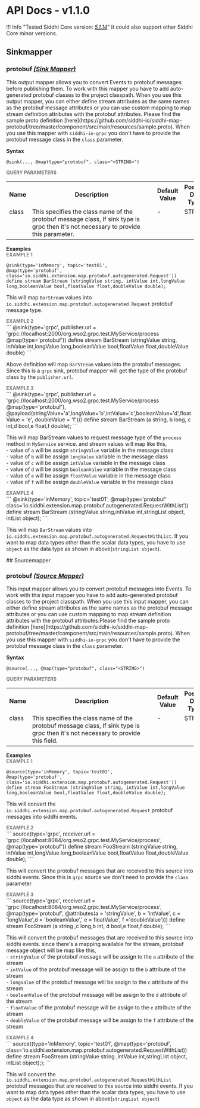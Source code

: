 # API Docs - v1.1.0

!!! Info "Tested Siddhi Core version: *<a target="_blank" href="http://siddhi.io/en/v5.1/docs/query-guide/">5.1.14</a>*"
    It could also support other Siddhi Core minor versions.

## Sinkmapper

### protobuf *<a target="_blank" href="http://siddhi.io/en/v5.1/docs/query-guide/#sink-mapper">(Sink Mapper)</a>*
<p></p>
<p style="word-wrap: break-word;margin: 0;">This output mapper allows you to convert Events to protobuf messages before publishing them. To work with this mapper you have to add auto-generated protobuf classes to the project classpath. When you use this output mapper, you can either define stream attributes as the same names as the protobuf message attributes or you can use custom mapping to map stream definition attributes with the protobuf attributes. Please find the sample proto definition [here](https://github.com/siddhi-io/siddhi-map-protobuf/tree/master/component/src/main/resources/sample.proto). When you use this mapper with <code>siddhi-io-grpc</code> you don't have to provide the protobuf message class in the <code>class</code> parameter. </p>
<p></p>
<span id="syntax" class="md-typeset" style="display: block; font-weight: bold;">Syntax</span>

```
@sink(..., @map(type="protobuf", class="<STRING>")
```

<span id="query-parameters" class="md-typeset" style="display: block; color: rgba(0, 0, 0, 0.54); font-size: 12.8px; font-weight: bold;">QUERY PARAMETERS</span>
<table>
    <tr>
        <th>Name</th>
        <th style="min-width: 20em">Description</th>
        <th>Default Value</th>
        <th>Possible Data Types</th>
        <th>Optional</th>
        <th>Dynamic</th>
    </tr>
    <tr>
        <td style="vertical-align: top">class</td>
        <td style="vertical-align: top; word-wrap: break-word"><p style="word-wrap: break-word;margin: 0;">This specifies the class name of the protobuf message class, If sink type is grpc then it's not necessary to provide this parameter.</p></td>
        <td style="vertical-align: top">-</td>
        <td style="vertical-align: top">STRING</td>
        <td style="vertical-align: top">Yes</td>
        <td style="vertical-align: top">No</td>
    </tr>
</table>

<span id="examples" class="md-typeset" style="display: block; font-weight: bold;">Examples</span>
<span id="example-1" class="md-typeset" style="display: block; color: rgba(0, 0, 0, 0.54); font-size: 12.8px; font-weight: bold;">EXAMPLE 1</span>
```
@sink(type='inMemory', topic='test01', 
@map(type='protobuf', class='io.siddhi.extension.map.protobuf.autogenerated.Request'))
define stream BarStream (stringValue string, intValue int,longValue long,booleanValue bool,floatValue float,doubleValue double);
```
<p></p>
<p style="word-wrap: break-word;margin: 0;">This will map <code>BarStream</code> values into <code>io.siddhi.extension.map.protobuf.autogenerated.Request</code> protobuf message type.</p>
<p></p>
<span id="example-2" class="md-typeset" style="display: block; color: rgba(0, 0, 0, 0.54); font-size: 12.8px; font-weight: bold;">EXAMPLE 2</span>
```
@sink(type='grpc',  publisher.url = 'grpc://localhost:2000/org.wso2.grpc.test.MyService/process 
@map(type='protobuf')) 
define stream BarStream (stringValue string, intValue int,longValue long,booleanValue bool,floatValue float,doubleValue double)
```
<p></p>
<p style="word-wrap: break-word;margin: 0;">Above definition will map <code>BarStream</code> values into the protobuf messages. Since this is a <code>grpc</code> sink, protobuf mapper will get the type of the protobuf class by the <code>publisher.url</code>.</p>
<p></p>
<span id="example-3" class="md-typeset" style="display: block; color: rgba(0, 0, 0, 0.54); font-size: 12.8px; font-weight: bold;">EXAMPLE 3</span>
```
@sink(type='grpc', publisher.url = 'grpc://localhost:2000/org.wso2.grpc.test.MyService/process
@map(type='protobuf'), 
@payload(stringValue='a',longValue='b',intValue='c',booleanValue='d',floatValue = 'e', doubleValue  = 'f'))) 
define stream BarStream (a string, b long, c int,d bool,e float,f double);
```
<p></p>
<p style="word-wrap: break-word;margin: 0;">This will map BarStream values to request message type of the <code>process</code> method in <code>MyService</code> service. and stream values will map like this, <br>- value of <code>a</code> will be assign <code>stringValue</code> variable in the message class <br>- value of <code>b</code> will be assign <code>longValue</code> variable in the message class <br>- value of <code>c</code> will be assign <code>intValue</code> variable in the message class <br>- value of <code>d</code> will be assign <code>booleanValue</code> variable in the message class <br>- value of <code>e</code> will be assign <code>floatValue</code> variable in the message class <br>- value of <code>f</code> will be assign <code>doubleValue</code> variable in the message class <br></p>
<p></p>
<span id="example-4" class="md-typeset" style="display: block; color: rgba(0, 0, 0, 0.54); font-size: 12.8px; font-weight: bold;">EXAMPLE 4</span>
```
@sink(type='inMemory', topic='test01', 
@map(type='protobuf' class='io.siddhi.extension.map.protobuf.autogenerated.RequestWithList')) 
 define stream BarStream (stringValue string,intValue int,stringList object, intList object);
```
<p></p>
<p style="word-wrap: break-word;margin: 0;">This will map <code>BarStream</code> values into <code>io.siddhi.extension.map.protobuf.autogenerated.RequestWithList</code>. If you want to map data types other than the scalar data types, you have to use <code>object</code> as the data type as shown in above(<code>stringList object</code>).</p>
<p></p>
## Sourcemapper

### protobuf *<a target="_blank" href="http://siddhi.io/en/v5.1/docs/query-guide/#source-mapper">(Source Mapper)</a>*
<p></p>
<p style="word-wrap: break-word;margin: 0;">This input mapper allows you to convert protobuf messages into Events. To work with this input mapper you have to add auto-generated protobuf classes to the project classpath. When you use this input mapper, you can either define stream attributes as the same names as the protobuf message attributes or you can use custom mapping to map stream definition attributes with the protobuf attributes.Please find the sample proto definition [here](https://github.com/siddhi-io/siddhi-map-protobuf/tree/master/component/src/main/resources/sample.proto). When you use this mapper with <code>siddhi-io-grpc</code> you don't have to provide the protobuf message class in the <code>class</code> parameter.  </p>
<p></p>
<span id="syntax" class="md-typeset" style="display: block; font-weight: bold;">Syntax</span>

```
@source(..., @map(type="protobuf", class="<STRING>")
```

<span id="query-parameters" class="md-typeset" style="display: block; color: rgba(0, 0, 0, 0.54); font-size: 12.8px; font-weight: bold;">QUERY PARAMETERS</span>
<table>
    <tr>
        <th>Name</th>
        <th style="min-width: 20em">Description</th>
        <th>Default Value</th>
        <th>Possible Data Types</th>
        <th>Optional</th>
        <th>Dynamic</th>
    </tr>
    <tr>
        <td style="vertical-align: top">class</td>
        <td style="vertical-align: top; word-wrap: break-word"><p style="word-wrap: break-word;margin: 0;">This specifies the class name of the protobuf message class, If sink type is grpc then it's not necessary to provide this field.</p></td>
        <td style="vertical-align: top">-</td>
        <td style="vertical-align: top">STRING</td>
        <td style="vertical-align: top">Yes</td>
        <td style="vertical-align: top">No</td>
    </tr>
</table>

<span id="examples" class="md-typeset" style="display: block; font-weight: bold;">Examples</span>
<span id="example-1" class="md-typeset" style="display: block; color: rgba(0, 0, 0, 0.54); font-size: 12.8px; font-weight: bold;">EXAMPLE 1</span>
```
@source(type='inMemory', topic='test01', 
@map(type='protobuf', class='io.siddhi.extension.map.protobuf.autogenerated.Request')) 
define stream FooStream (stringValue string, intValue int,longValue long,booleanValue bool,floatValue float,doubleValue double); 

```
<p></p>
<p style="word-wrap: break-word;margin: 0;">This will convert the <code>io.siddhi.extension.map.protobuf.autogenerated.Request</code> protobuf messages into siddhi events.</p>
<p></p>
<span id="example-2" class="md-typeset" style="display: block; color: rgba(0, 0, 0, 0.54); font-size: 12.8px; font-weight: bold;">EXAMPLE 2</span>
```
source(type='grpc', receiver.url = 'grpc://localhost:8084/org.wso2.grpc.test.MyService/process', 
@map(type='protobuf')) define stream FooStream (stringValue string, intValue int,longValue long,booleanValue bool,floatValue float,doubleValue double); 
```
<p></p>
<p style="word-wrap: break-word;margin: 0;">This will convert the protobuf messages that are received to this source into siddhi events. Since this is <code>grpc</code> source we don't need to provide the <code>class</code> parameter</p>
<p></p>
<span id="example-3" class="md-typeset" style="display: block; color: rgba(0, 0, 0, 0.54); font-size: 12.8px; font-weight: bold;">EXAMPLE 3</span>
```
source(type='grpc', receiver.url = 'grpc://localhost:8084/org.wso2.grpc.test.MyService/process', 
@map(type='protobuf', @attributes(a = 'stringValue', b = 'intValue', c = 'longValue',d = 'booleanValue',' e = floatValue', f ='doubleValue'))) 
define stream FooStream (a string ,c long,b int, d bool,e float,f double);
```
<p></p>
<p style="word-wrap: break-word;margin: 0;">This will convert the protobuf messages that are received to this source into siddhi events. since there's a mapping available for the stream, protobuf message object will be map like this, <br>- <code>stringValue</code> of the protobuf message will be assign to the <code>a</code> attribute of the stream <br>- <code>intValue</code> of the protobuf message will be assign to the <code>b</code> attribute of the stream <br>- <code>longValue</code> of the protobuf message will be assign to the <code>c</code> attribute of the stream <br>- <code>booleanValue</code> of the protobuf message will be assign to the <code>d</code> attribute of the stream <br>- <code>floatValue</code> of the protobuf message will be assign to the <code>e</code> attribute of the stream <br>- <code>doubleValue</code> of the protobuf message will be assign to the <code>f</code> attribute of the stream <br></p>
<p></p>
<span id="example-4" class="md-typeset" style="display: block; color: rgba(0, 0, 0, 0.54); font-size: 12.8px; font-weight: bold;">EXAMPLE 4</span>
```
source((type='inMemory', topic='test01', 
@map(type='protobuf', class='io.siddhi.extension.map.protobuf.autogenerated.RequestWithList)) 
define stream FooStream (stringValue string ,intValue int,stringList object, intList object););
```
<p></p>
<p style="word-wrap: break-word;margin: 0;">This will convert the <code>io.siddhi.extension.map.protobuf.autogenerated.RequestWithList</code> protobuf messages that are received to this source into siddhi events. If you want to map data types other than the scalar data types, you have to use <code>object</code> as the data type as shown in above(<code>stringList object</code>)</p>
<p></p>
